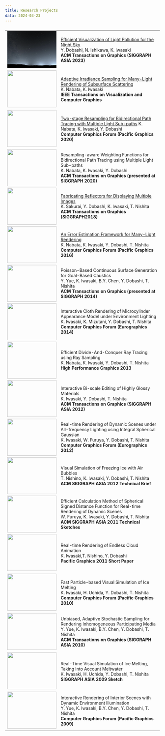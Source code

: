 ```yaml
---
title: Research Projects
data: 2024-03-23
---
```


###
<style>
td {
height: 120px;
text-align: left;
vertical-align: middle;
}
</style>

<table>
<tbody>

<tr>
<td width="20%" >
<img src="./img/siga2023.png" width="160" height="120">
</td>
<!--- <td width="640" height="120" vertical-alignvalign="top"> -->
<td width="80%">
<a href="https://imelab.sakura.ne.jp/doba/projects/light_pollution_vis/light_pollution_vis.html">Efficient Visualization of Light Pollution for the Night Sky</a><br>
Y. Dobashi, N. Ishikawa, K. Iwasaki <br>
<b>ACM Transactions on Graphics (SIGGRAPH ASIA 2023)</b> <br>
<a href="../pdf/tog2023_light_pollution.pdf"><i class="fa-solid fa-file-pdf"></i></a><a href="../projects_/siga2023"><i class="fa-solid fa-globe"></i></a>
</td>
</tr>

<tr>
<td width="20%" >
<img src="./img/tvcg2021.png" width="160" height="120">
</td>
<!--- <td width="640" height="120" vertical-alignvalign="top"> -->
<td width="80%">
<a href="./tvcg21/">Adaptive Irradiance Sampling for Many-Light Rendering of Subsurface Scattering </a><br>
K. Nabata, K. Iwasaki <br>
<b>IEEE Transactions on Visualization and Computer Graphics </b> <br>
</td>
</tr>

<tr>
<td width="20%">
<img src="./img/pg2020.jpg" width="160" height="120">
</td>
<td width="80%" height="120">
<a href="https://web.wakayama-u.ac.jp/~iwasaki/project/tsrbpt">
Two-stage Resampling for Bidirectional Path Tracing with Multiple Light Sub-paths</a>
K. Nabata, K. Iwasaki, Y. Dobashi<br>
<b> Computer Graphics Forum (Pacific Graphics 2020) </b>
</td>
</tr>
<tr>
<td width="20%">
<img src="./img/tog2020.png" align="center" width="160" height="120">
</td>
<td width="80%" height="120">
Resampling-aware Weighting Functions for Bidirectional Path Tracing using Multiple Light Sub-paths<br>
K. Nabata, K. Iwasaki, Y. Dobashi<br>
<b> ACM Transactions on Graphics (presented at SIGGRAPH 2020) </b>
</td>
</tr>
<tr>
<td width="20%">
<img src="./img/sig2018.jpg" align="center" width="160" height="120">
</td>
<td width="80%" height="120">
<a href="http://ksakurai.sakura.ne.jp/SG18/">
Fabricating Reflectors for Displaying Multiple Images</a> <br>
K. Sakurai, Y. Dobashi, K. Iwasaki, T. Nishita <br> 
<b>ACM Transactions on Graphics (SIGGRAPH2018) </b>
</td>
</tr>
<tr>
<td width="20%">
<img src="./img/pg2016.png" align="center" width="160" height="120">
</td>
<td width="80%" height="120">
<a href="https://web.wakayama-u.ac.jp/~iwasaki/project/manylight/">
An Error Estimation Framework for Many-Light Rendering</a> <br>
K. Nabata, K. Iwasaki, Y. Dobashi, T. Nishita <br>
<b>Computer Graphics Forum (Pacific Graphics 2016)</b>
</td>
</tr>
<tr>
<td width="20%">
<img src="./img/sig2014.jpg" align="center" width="160" height="120">
</td>
<td width="80%" height="120">
Poisson-Based Continuous Surface Generation for Goal-Based Caustics <br>
Y. Yue, K. Iwasaki, B.Y. Chen, Y. Dobashi, T. Nishita <br>
<b>ACM Transactions on Graphics (presented at SIGGRAPH 2014)</b>
</td>
</tr>
<tr>
<td width="20%">
<img src="./img/eg2014.jpg" align="center" width="160" height="120">
</td>
<td width="80%" height="120">
Interactive Cloth Rendering of Microcylinder Appearance Model under Environment Lighting <br>
K. Iwasaki, K. Mizutani, Y. Dobashi, T. Nishita <br>
<b>Computer Graphics Forum (Eurographics 2014)</b>
</td>
</tr>
<tr>
<td width="20%">
<img src="./img/HPG2013.jpg" align="center" width="160" height="120">
</td>
<td width="80%" height="120">
Efficient Divide-And-Conquer Ray Tracing using Ray Sampling <br>
K. Nabata, K. Iwasaki, Y. Dobashi, T. Nishita <br>
<b>High Performance Graphics 2013</b>
</td>
</tr>
<tr>
<td width="20%">
<img src="./img/SGA2012.jpg" align="center" width="160" height="120">
</td>
<td width="80%" height="120">
Interactive Bi-scale Editing of Highly Glossy Materials<br>
K. Iwasaki, Y. Dobashi, T. Nishita  <br>
<b>ACM Transactions on Graphics (SIGGRAPH ASIA 2012)</b>
</td>
</tr>
<tr>
<td width="20%">
<img src="./img/EG2012.jpg" align="center" width="160" height="120">
</td>
<td width="80%" height="120">
Real-time Rendering of Dynamic Scenes under All-frequency Lighting using Integral Spherical Gaussian <br>
K. Iwasaki, W. Furuya, Y. Dobashi, T. Nishita <br>
<b>Computer Graphics Forum (Eurographics 2012)</b>
</td>
</tr>
<tr>
<td width="20%">
<img src="./img/sig2012brief.png" align="center" width="160" height="120">
</td>
<td width="80%" height="120">
Visual Simulation of Freezing Ice with Air Bubbles <br>
T. Nishino, K. Iwasaki, Y. Dobashi, T. Nishita <br>
<b>ACM SIGGRAPH ASIA 2012 Technical Brief</b>
</td>
</tr>
<tr>
<td width="20%">
<img src="./img/sgasketch2011.jpg" align="center" width="160" height="120">
</td>
<td width="80%" height="120">
Efficient Calculation Method of Spherical Signed Distance Function for Real-time Rendering of Dynamic Scenes <br>
W. Furuya, K. Iwasaki, Y. Dobashi, T. Nishita <br>
<b>ACM SIGGRAPH ASIA 2011 Technical Sketches</b>
</td>
</tr>
<tr>
<td width="20%">
<img src="./img/PG11.jpg" width="160" height="120">
</td>
<td width="80%" height="120">
Real-time Rendering of Endless Cloud Animation <br>
K. Iwasaki,T. Nishino, Y. Dobashi <br>
<b>Pacific Graphics 2011 Short Paper </b>
</td>
</tr>
<tr>
<td width="20%">
<img src="./img/PG10.jpg" width="160" height="120">
</td>
<td width="80%" height="120">
Fast Particle-based Visual Simulation of Ice Melting <br>
K. Iwasaki, H. Uchida, Y. Dobashi, T. Nishita <br>
<b>Computer Graphics Forum (Pacific Graphics 2010)</b>
</td>
</tr>
<tr>
<td width="20%">
<img src="./img/siga2010.jpg" width="160" height="120">
</td>
<td width="80%" height="120">
Unbiased, Adaptive Stochastic Sampling for Rendering Inhomogeneous Participating Media <br>
Y. Yue, K. Iwasaki, B.Y. Chen, Y. Dobashi, T. Nishita <br>
<b>ACM Transactions on Graphics (SIGGRAPH ASIA 2010)</b>
</td>
</tr>
<tr>
<td width="20%">
<img src="./img/SIGASIA09.jpg" width="160" height="120">
</td>
<td width="80%" height="120">
Real-Time Visual Simulation of Ice Melting, Taking Into Account Meltwater <br>
K. Iwasaki, H. Uchida, Y. Dobashi, T. Nishita <br>
<b>SIGGRAPH ASIA 2009 Sketch</b>
</td>
</tr>
<tr>
<td width="20%">
<img src="./img/pg09.jpg" width="160" height="120">
</td>
<td width="80%" height="120">
Interactive Rendering of Interior Scenes with Dynamic Environment Illumination <br>
Y. Yue, K. Iwasaki, B.Y. Chen, Y. Dobashi, T. Nishita <br>
<b>Computer Graphics Forum (Pacific Graphics 2009)</b>
</td>
</tr>


</tbody>
</table>

